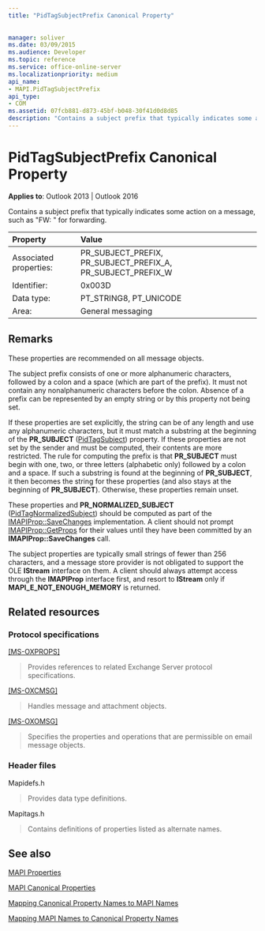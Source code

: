 ```yaml
---
title: "PidTagSubjectPrefix Canonical Property"
 
 
manager: soliver
ms.date: 03/09/2015
ms.audience: Developer
ms.topic: reference
ms.service: office-online-server
ms.localizationpriority: medium
api_name:
- MAPI.PidTagSubjectPrefix
api_type:
- COM
ms.assetid: 07fcb881-d873-45bf-b048-30f41d0d8d85
description: "Contains a subject prefix that typically indicates some action on a message. These properties are recommended on all message objects."
---
```


# PidTagSubjectPrefix Canonical Property

  
  
**Applies to**: Outlook 2013 | Outlook 2016 
  
Contains a subject prefix that typically indicates some action on a message, such as "FW: " for forwarding. 
  
|Property |Value |
|:-----|:-----|
|Associated properties:  <br/> |PR_SUBJECT_PREFIX, PR_SUBJECT_PREFIX_A, PR_SUBJECT_PREFIX_W  <br/> |
|Identifier:  <br/> |0x003D  <br/> |
|Data type:  <br/> |PT_STRING8, PT_UNICODE  <br/> |
|Area:  <br/> |General messaging  <br/> |
   
## Remarks

These properties are recommended on all message objects. 
  
The subject prefix consists of one or more alphanumeric characters, followed by a colon and a space (which are part of the prefix). It must not contain any nonalphanumeric characters before the colon. Absence of a prefix can be represented by an empty string or by this property not being set. 
  
If these properties are set explicitly, the string can be of any length and use any alphanumeric characters, but it must match a substring at the beginning of the **PR_SUBJECT** ([PidTagSubject](pidtagsubject-canonical-property.md)) property. If these properties are not set by the sender and must be computed, their contents are more restricted. The rule for computing the prefix is that **PR_SUBJECT** must begin with one, two, or three letters (alphabetic only) followed by a colon and a space. If such a substring is found at the beginning of **PR_SUBJECT**, it then becomes the string for these properties (and also stays at the beginning of **PR_SUBJECT**). Otherwise, these properties remain unset. 
  
These properties and **PR_NORMALIZED_SUBJECT** ([PidTagNormalizedSubject](pidtagnormalizedsubject-canonical-property.md)) should be computed as part of the [IMAPIProp::SaveChanges](imapiprop-savechanges.md) implementation. A client should not prompt [IMAPIProp::GetProps](imapiprop-getprops.md) for their values until they have been committed by an **IMAPIProp::SaveChanges** call. 
  
The subject properties are typically small strings of fewer than 256 characters, and a message store provider is not obligated to support the OLE **IStream** interface on them. A client should always attempt access through the **IMAPIProp** interface first, and resort to **IStream** only if **MAPI_E_NOT_ENOUGH_MEMORY** is returned. 
  
## Related resources

### Protocol specifications

[[MS-OXPROPS]](https://msdn.microsoft.com/library/f6ab1613-aefe-447d-a49c-18217230b148%28Office.15%29.aspx)
  
> Provides references to related Exchange Server protocol specifications.
    
[[MS-OXCMSG]](https://msdn.microsoft.com/library/7fd7ec40-deec-4c06-9493-1bc06b349682%28Office.15%29.aspx)
  
> Handles message and attachment objects.
    
[[MS-OXOMSG]](https://msdn.microsoft.com/library/daa9120f-f325-4afb-a738-28f91049ab3c%28Office.15%29.aspx)
  
> Specifies the properties and operations that are permissible on email message objects.
    
### Header files

Mapidefs.h
  
> Provides data type definitions.
    
Mapitags.h
  
> Contains definitions of properties listed as alternate names.
    
## See also



[MAPI Properties](mapi-properties.md)
  
[MAPI Canonical Properties](mapi-canonical-properties.md)
  
[Mapping Canonical Property Names to MAPI Names](mapping-canonical-property-names-to-mapi-names.md)
  
[Mapping MAPI Names to Canonical Property Names](mapping-mapi-names-to-canonical-property-names.md)

